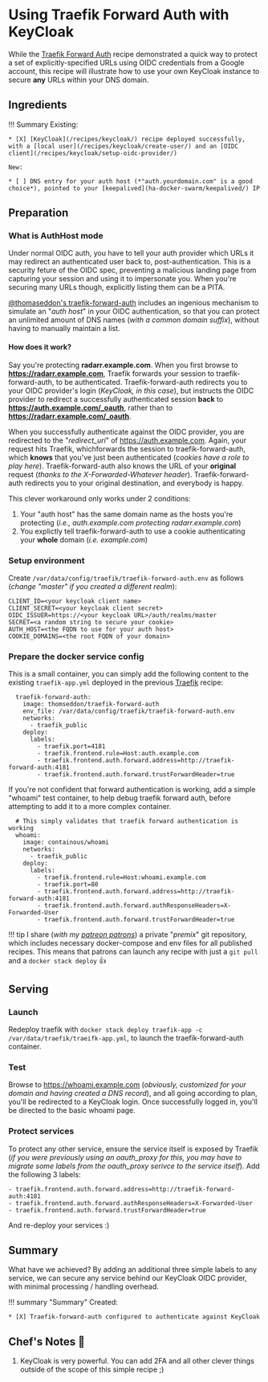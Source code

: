 # Using Traefik Forward Auth with KeyCloak

While the [Traefik Forward Auth](/ha-docker-swarm/traefik-forward-auth/) recipe demonstrated a quick way to protect a set of explicitly-specified URLs using OIDC credentials from a Google account, this recipe will illustrate how to use your own KeyCloak instance to secure **any** URLs within your DNS domain.

## Ingredients

!!! Summary
    Existing:

    * [X] [KeyCloak](/recipes/keycloak/) recipe deployed successfully, with a [local user](/recipes/keycloak/create-user/) and an [OIDC client](/recipes/keycloak/setup-oidc-provider/)
    
    New:

    * [ ] DNS entry for your auth host (*"auth.yourdomain.com" is a good choice*), pointed to your [keepalived](ha-docker-swarm/keepalived/) IP

## Preparation

### What is AuthHost mode

Under normal OIDC auth, you have to tell your auth provider which URLs it may redirect an authenticated user back to, post-authentication. This is a security feture of the OIDC spec, preventing a malicious landing page from capturing your session and using it to impersonate you. When you're securing many URLs though, explicitly listing them can be a PITA. 

[@thomaseddon's traefik-forward-auth](https://github.com/thomseddon/traefik-forward-auth) includes an ingenious mechanism to simulate an "*auth host*" in your OIDC authentication, so that you can protect an unlimited amount of DNS names (*with a common domain suffix*), without having to manually maintain a list.

#### How does it work?

Say you're protecting **radarr.example.com**. When you first browse to **https://radarr.example.com**, Traefik forwards your session to traefik-forward-auth, to be authenticated. Traefik-forward-auth redirects you to your OIDC provider's login (*KeyCloak, in this case*), but instructs the OIDC provider to redirect a successfully authenticated session **back** to **https://auth.example.com/_oauth**, rather than to **https://radarr.example.com/_oauth**.

When you successfully authenticate against the OIDC provider, you are redirected to the "*redirect_uri*" of https://auth.example.com. Again, your request hits Traefik, whichforwards the session to traefik-forward-auth, which **knows** that you've just been authenticated (*cookies have a role to play here*). Traefik-forward-auth also knows the URL of your **original** request (*thanks to the X-Forwarded-Whatever header*). Traefik-forward-auth redirects you to your original destination, and everybody is happy.

This clever workaround only works under 2 conditions:


1. Your "auth host" has the same domain name as the hosts you're protecting (*i.e., auth.example.com protecting radarr.example.com*)
2. You explictly tell traefik-forward-auth to use a cookie authenticating your **whole** domain (*i.e. example.com*)

### Setup environment

Create `/var/data/config/traefik/traefik-forward-auth.env` as follows (*change "master" if you created a different realm*):

```
CLIENT_ID=<your keycloak client name>
CLIENT_SECRET=<your keycloak client secret>
OIDC_ISSUER=https://<your keycloak URL>/auth/realms/master
SECRET=<a random string to secure your cookie>
AUTH_HOST=<the FQDN to use for your auth host>
COOKIE_DOMAINS=<the root FQDN of your domain>
```

### Prepare the docker service config

This is a small container, you can simply add the following content to the existing `traefik-app.yml` deployed in the previous [Traefik](/recipes/traefik/) recipe:

```
  traefik-forward-auth:
    image: thomseddon/traefik-forward-auth
    env_file: /var/data/config/traefik/traefik-forward-auth.env
    networks:
      - traefik_public
    deploy:
      labels:
        - traefik.port=4181
        - traefik.frontend.rule=Host:auth.example.com
        - traefik.frontend.auth.forward.address=http://traefik-forward-auth:4181
        - traefik.frontend.auth.forward.trustForwardHeader=true
```

If you're not confident that forward authentication is working, add a simple "whoami" test container, to help debug traefik forward auth, before attempting to add it to a more complex container.

```
  # This simply validates that traefik forward authentication is working
  whoami:
    image: containous/whoami
    networks:
      - traefik_public
    deploy:
      labels:
        - traefik.frontend.rule=Host:whoami.example.com
        - traefik.port=80
        - traefik.frontend.auth.forward.address=http://traefik-forward-auth:4181
        - traefik.frontend.auth.forward.authResponseHeaders=X-Forwarded-User
        - traefik.frontend.auth.forward.trustForwardHeader=true
```

!!! tip
        I share (_with my [patreon patrons](https://www.patreon.com/funkypenguin)_) a private "_premix_" git repository, which includes necessary docker-compose and env files for all published recipes. This means that patrons can launch any recipe with just a ```git pull``` and a ```docker stack deploy``` 👍

## Serving

### Launch

Redeploy traefik with ```docker stack deploy traefik-app -c /var/data/traefik/traeifk-app.yml```, to launch the traefik-forward-auth container. 

### Test

Browse to https://whoami.example.com (*obviously, customized for your domain and having created a DNS record*), and all going according to plan, you'll be redirected to a KeyCloak login. Once successfully logged in, you'll be directed to the basic whoami page.

### Protect services

To protect any other service, ensure the service itself is exposed by Traefik (*if you were previously using an oauth_proxy for this, you may have to migrate some labels from the oauth_proxy serivce to the service itself*). Add the following 3 labels:

```
- traefik.frontend.auth.forward.address=http://traefik-forward-auth:4181
- traefik.frontend.auth.forward.authResponseHeaders=X-Forwarded-User
- traefik.frontend.auth.forward.trustForwardHeader=true
```

And re-deploy your services :)

## Summary

What have we achieved? By adding an additional three simple labels to any service, we can secure any service behind our KeyCloak OIDC provider, with minimal processing / handling overhead.

!!! summary "Summary"
    Created:

    * [X] Traefik-forward-auth configured to authenticate against KeyCloak



## Chef's Notes 📓

1. KeyCloak is very powerful. You can add 2FA and all other clever things outside of the scope of this simple recipe ;)
